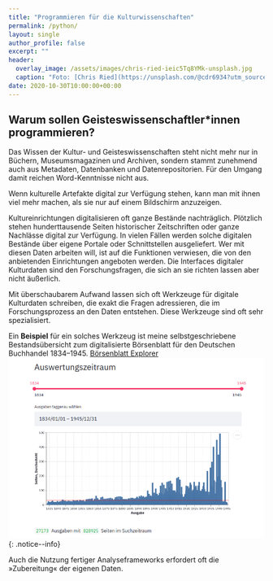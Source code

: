 ```yaml
---
title: "Programmieren für die Kulturwissenschaften"
permalink: /python/
layout: single
author_profile: false
excerpt: ""
header:
  overlay_image: /assets/images/chris-ried-ieic5Tq8YMk-unsplash.jpg
  caption: "Foto: [Chris Ried](https://unsplash.com/@cdr6934?utm_source=unsplash&amp;utm_medium=referral&amp;utm_content=creditCopyText) via [Unsplash](https://unsplash.com/s/photos/coding?utm_source=unsplash&amp;utm_medium=referral&amp;utm_content=creditCopyText)"
date: 2020-10-30T10:00:00+00:00
---
```


## Warum sollen Geisteswissenschaftler\*innen programmieren?

Das Wissen der Kultur- und Geisteswissenschaften steht nicht mehr nur in Büchern, Museumsmagazinen und Archiven, sondern stammt zunehmend auch aus Metadaten, Datenbanken und Datenrepositorien. Für den Umgang damit reichen Word-Kenntnisse nicht aus.

Wenn kulturelle Artefakte digital zur Verfügung stehen, kann man mit ihnen viel mehr machen, als sie nur auf einem Bildschirm anzuzeigen.

Kultureinrichtungen digitalisieren oft ganze Bestände nachträglich. Plötzlich stehen hunderttausende Seiten historischer Zeitschriften oder ganze Nachlässe digital zur Verfügung. In vielen Fällen werden solche digitalen Bestände über eigene Portale oder Schnittstellen ausgeliefert. Wer  mit diesen Daten arbeiten will, ist auf die Funktionen verwiesen, die von den anbietenden Einrichtungen angeboten werden. Die Interfaces digitaler Kulturdaten sind den Forschungsfragen, die sich an sie richten lassen aber nicht äußerlich.

Mit überschaubarem Aufwand lassen sich oft  Werkzeuge für digitale Kulturdaten schreiben, die exakt die Fragen adressieren, die im Forschungsprozess an den Daten entstehen. Diese Werkzeuge sind oft sehr spezialisiert.

Ein __Beispiel__ für ein solches Werkzeug ist meine selbstgeschriebene Bestandsübersicht zum digitalisierte Börsenblatt für den Deutschen Buchhandel 1834–1945. [Börsenblatt Explorer](https://share.streamlit.io/a-wendler/bbl-streamlit/bbl-streamlit-app.py)![Screenshot des Börsenblatteditors](/assets/images/bbl-streamlit-screenshot.png)
{: .notice--info}

Auch die Nutzung fertiger Analyseframeworks erfordert oft die »Zubereitung« der eigenen Daten.
